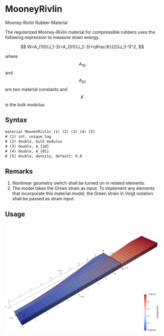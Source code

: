 # MooneyRivlin

Mooney-Rivlin Rubber Material

The regularized Mooney-Rivlin material for compressible rubbers uses the following expression to measure strain energy.

$$
W=A_{10}(J_1-3)+A_{01}(J_2-3)+\dfrac{K}{2}(J_3-1)^2,
$$

where $$A_{10}$$ and $$A_{01}$$ are two material constants and $$K$$ is the bulk modulus.

## Syntax

```
material MoonetRivlin (1) (2) (3) (4) [5]
# (1) int, unique tag
# (2) double, bulk modulus
# (3) double, A_{10}
# (4) double, A_{01}
# [5] double, density, default: 0.0
```

## Remarks

1. Nonlinear geometry switch shall be turned on in related elements.
2. The model takes the Green strain as input. To implement any elements that incorporate this material model, the Green
   strain in Voigt notation shall be passed as strain input.

## Usage

![example one](MooneyRivlin.png)
